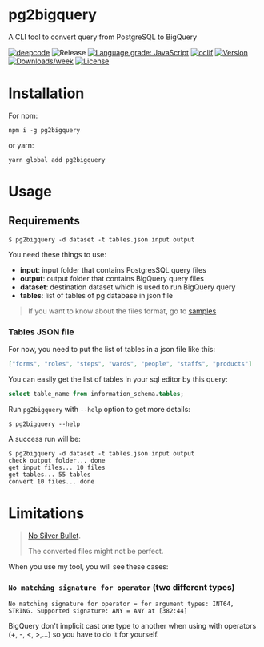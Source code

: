# pg2bigquery

A CLI tool to convert query from PostgreSQL to BigQuery

[![deepcode](https://www.deepcode.ai/api/gh/badge?key=eyJhbGciOiJIUzI1NiIsInR5cCI6IkpXVCJ9.eyJwbGF0Zm9ybTEiOiJnaCIsIm93bmVyMSI6Imhja2hhbmgiLCJyZXBvMSI6InBnMmJpZ3F1ZXJ5IiwiaW5jbHVkZUxpbnQiOmZhbHNlLCJhdXRob3JJZCI6Mjg0MzQsImlhdCI6MTYxNzQ5NzY2MX0.RKs5KwUX_1aAQz-K1LyWD7HvjGi3zcIHhb-CVdZckE4)](https://www.deepcode.ai/app/gh/hckhanh/pg2bigquery/_/dashboard?utm_content=gh%2Fhckhanh%2Fpg2bigquery)
![Release](https://github.com/hckhanh/pg2bigquery/workflows/Release/badge.svg)
[![Language grade: JavaScript](https://img.shields.io/lgtm/grade/javascript/g/hckhanh/pg2bigquery.svg?logo=lgtm&logoWidth=18)](https://lgtm.com/projects/g/hckhanh/pg2bigquery/context:javascript)
[![oclif](https://img.shields.io/badge/cli-oclif-brightgreen.svg)](https://oclif.io)
[![Version](https://img.shields.io/npm/v/pg2bigquery.svg)](https://npmjs.org/package/pg2bigquery)
[![Downloads/week](https://img.shields.io/npm/dw/pg2bigquery.svg)](https://npmjs.org/package/pg2bigquery)
[![License](https://img.shields.io/npm/l/pg2bigquery.svg)](https://github.com/hckhanh/pg2bigquery/blob/master/package.json)

# Installation

For npm:

```shell
npm i -g pg2bigquery
```

or yarn:

```shell
yarn global add pg2bigquery
```

# Usage

## Requirements

```sh-session
$ pg2bigquery -d dataset -t tables.json input output
```

You need these things to use:

- **input**: input folder that contains PostgresSQL query files
- **output**: output folder that contains BigQuery query files
- **dataset**: destination dataset which is used to run BigQuery query
- **tables**: list of tables of pg database in json file

> If you want to know about the files format, go to [samples](samples)

### Tables JSON file

For now, you need to put the list of tables in a json file like this:

```json
["forms", "roles", "steps", "wards", "people", "staffs", "products"]
```

You can easily get the list of tables in your sql editor by this query:

```sql
select table_name from information_schema.tables;
```

Run `pg2bigquery` with `--help` option to get more details:

```sh-session
$ pg2bigquery --help
```

A success run will be:

```sh-session
$ pg2bigquery -d dataset -t tables.json input output
check output folder... done
get input files... 10 files
get tables... 55 tables
convert 10 files... done
```

# Limitations

> [No Silver Bullet](https://en.wikipedia.org/wiki/No_Silver_Bullet).
>
> The converted files might not be perfect.

When you use my tool, you will see these cases:

### `No matching signature for operator` (two different types)

```
No matching signature for operator = for argument types: INT64, STRING. Supported signature: ANY = ANY at [382:44]
```

BigQuery don't implicit cast one type to another when using with operators (+, -, <, >,...)
so you have to do it for yourself.
